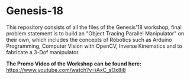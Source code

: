 # Genesis-18

This repository consists of all the files of the Genesis'18 workshop, final problem statement is to build an "Object Tracing Parallel Manipulator" on their own, which includes the concepts of Robotics such as Arduino Programming, Computer Vision with OpenCV, Inverse Kinematics and to fabricate a 3-Dof manipulator.

**The Promo Video of the Workshop can be found here:** https://www.youtube.com/watch?v=iAxC_sOx8i8
